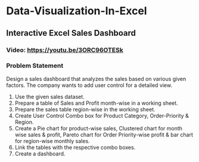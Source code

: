 # Data-Visualization-In-Excel

## Interactive Excel Sales Dashboard

### Video: https://youtu.be/3ORC96OTESk
### Problem Statement
Design a sales dashboard that analyzes the sales based on various given factors. The company wants to add user control for a detailed view.

1. Use the given sales dataset.
2. Prepare a table of Sales and Profit month-wise in a working sheet.
3. Prepare the sales table region-wise in the working sheet.
4. Create User Control Combo box for Product Category, Order-Priority & Region.
5. Create a Pie chart for product-wise sales, Clustered chart for month wise sales & profit, Pareto chart for Order Priority-wise profit & bar chart for region-wise monthly sales.
6. Link the tables with the respective combo boxes.
7. Create a dashboard.
